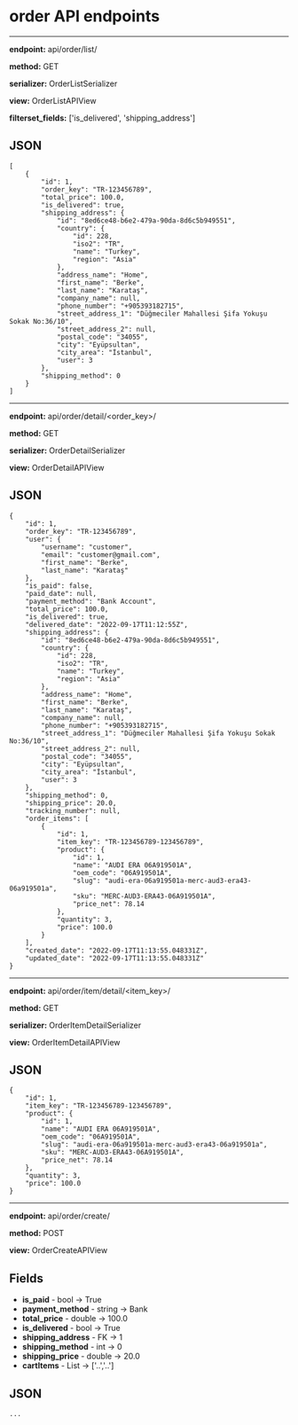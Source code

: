 # order API endpoints
***
**endpoint:** api/order/list/

**method:** GET

**serializer:** OrderListSerializer

**view:** OrderListAPIView

**filterset_fields:** ['is_delivered', 'shipping_address']


## JSON
```
[
    {
        "id": 1,
        "order_key": "TR-123456789",
        "total_price": 100.0,
        "is_delivered": true,
        "shipping_address": {
            "id": "8ed6ce48-b6e2-479a-90da-8d6c5b949551",
            "country": {
                "id": 228,
                "iso2": "TR",
                "name": "Turkey",
                "region": "Asia"
            },
            "address_name": "Home",
            "first_name": "Berke",
            "last_name": "Karataş",
            "company_name": null,
            "phone_number": "+905393182715",
            "street_address_1": "Düğmeciler Mahallesi Şifa Yokuşu Sokak No:36/10",
            "street_address_2": null,
            "postal_code": "34055",
            "city": "Eyüpsultan",
            "city_area": "İstanbul",
            "user": 3
        },
        "shipping_method": 0
    }
]
```
***
**endpoint:** api/order/detail/<order_key>/

**method:** GET

**serializer:** OrderDetailSerializer

**view:** OrderDetailAPIView


## JSON
```
{
    "id": 1,
    "order_key": "TR-123456789",
    "user": {
        "username": "customer",
        "email": "customer@gmail.com",
        "first_name": "Berke",
        "last_name": "Karataş"
    },
    "is_paid": false,
    "paid_date": null,
    "payment_method": "Bank Account",
    "total_price": 100.0,
    "is_delivered": true,
    "delivered_date": "2022-09-17T11:12:55Z",
    "shipping_address": {
        "id": "8ed6ce48-b6e2-479a-90da-8d6c5b949551",
        "country": {
            "id": 228,
            "iso2": "TR",
            "name": "Turkey",
            "region": "Asia"
        },
        "address_name": "Home",
        "first_name": "Berke",
        "last_name": "Karataş",
        "company_name": null,
        "phone_number": "+905393182715",
        "street_address_1": "Düğmeciler Mahallesi Şifa Yokuşu Sokak No:36/10",
        "street_address_2": null,
        "postal_code": "34055",
        "city": "Eyüpsultan",
        "city_area": "İstanbul",
        "user": 3
    },
    "shipping_method": 0,
    "shipping_price": 20.0,
    "tracking_number": null,
    "order_items": [
        {
            "id": 1,
            "item_key": "TR-123456789-123456789",
            "product": {
                "id": 1,
                "name": "AUDI ERA 06A919501A",
                "oem_code": "06A919501A",
                "slug": "audi-era-06a919501a-merc-aud3-era43-06a919501a",
                "sku": "MERC-AUD3-ERA43-06A919501A",
                "price_net": 78.14
            },
            "quantity": 3,
            "price": 100.0
        }
    ],
    "created_date": "2022-09-17T11:13:55.048331Z",
    "updated_date": "2022-09-17T11:13:55.048331Z"
}
```
***
**endpoint:** api/order/item/detail/<item_key>/

**method:** GET

**serializer:** OrderItemDetailSerializer

**view:** OrderItemDetailAPIView


## JSON
```
{
    "id": 1,
    "item_key": "TR-123456789-123456789",
    "product": {
        "id": 1,
        "name": "AUDI ERA 06A919501A",
        "oem_code": "06A919501A",
        "slug": "audi-era-06a919501a-merc-aud3-era43-06a919501a",
        "sku": "MERC-AUD3-ERA43-06A919501A",
        "price_net": 78.14
    },
    "quantity": 3,
    "price": 100.0
}
```
***
**endpoint:** api/order/create/

**method:** POST

**view:** OrderCreateAPIView


## Fields
- **is_paid** - bool -> True
- **payment_method** - string -> Bank
- **total_price** - double -> 100.0
- **is_delivered** - bool -> True
- **shipping_address** - FK -> 1
- **shipping_method** - int -> 0
- **shipping_price** - double -> 20.0
- **cartItems** - List -> ['..','..']


## JSON
```
...
```